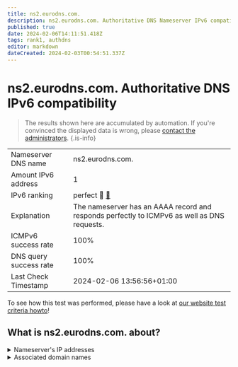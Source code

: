 ```yaml
---
title: ns2.eurodns.com.
description: ns2.eurodns.com. Authoritative DNS Nameserver IPv6 compatibility
published: true
date: 2024-02-06T14:11:51.418Z
tags: rank1, authdns
editor: markdown
dateCreated: 2024-02-03T00:54:51.337Z
---
```


# ns2.eurodns.com. Authoritative DNS IPv6 compatibility

> The results shown here are accumulated by automation. If you're convinced the displayed data is wrong, please [contact the administrators](/howto/chat). 
{.is-info}




|   |   |
| - | - |
| Nameserver DNS name | ns2.eurodns.com.
| Amount IPv6 address | 1
| IPv6 ranking | perfect :1st_place_medal: [🔗](/howto/ranking) |
| Explanation | The nameserver has an AAAA record and responds perfectly to ICMPv6 as well as DNS requests. |
| ICMPv6 success rate | 100%|
| DNS query success rate | 100% |
| Last Check Timestamp | 2024-02-06 13:56:56+01:00 |

To see how this test was performed, please have a look at [our website test criteria howto](/howto/testcriteria/authdns)!


## What is ns2.eurodns.com. about?




<details>
<summary>Nameserver's IP addresses</summary>

2610:1c8:b001::107

</details>



<details>
<summary>Associated domain names</summary>

www.talanx.com

</details>
